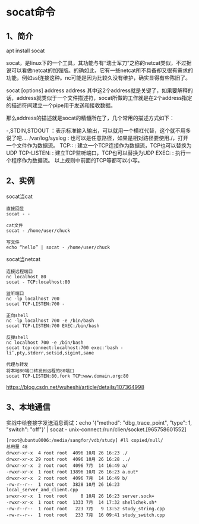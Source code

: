 # socat命令

## 1、简介
apt install socat

socat，是linux下的一个工具，其功能与有“瑞士军刀”之称的netcat类似，不过据说可以看做netcat的加强版。的确如此，它有一些netcat所不具备却又很有需求的功能，例如ssl连接这种。nc可能是因为比较久没有维护，确实显得有些陈旧了。

socat [options] address address
其中这2个address就是关键了，如果要解释的话，address就类似于一个文件描述符，socat所做的工作就是在2个address指定的描述符间建立一个pipe用于发送和接收数据。

那么address的描述就是socat的精髓所在了，几个常用的描述方式如下：

-,STDIN,STDOUT ：表示标准输入输出，可以就用一个横杠代替，这个就不用多说了吧….
/var/log/syslog : 也可以是任意路径，如果是相对路径要使用./，打开一个文件作为数据流。
TCP:: : 建立一个TCP连接作为数据流，TCP也可以替换为UDP
TCP-LISTEN: : 建立TCP监听端口，TCP也可以替换为UDP
EXEC: : 执行一个程序作为数据流。
以上规则中前面的TCP等都可以小写。

## 2、实例
socat当cat
```
直接回显
socat - -

cat文件
socat - /home/user/chuck

写文件
echo “hello” | socat - /home/user/chuck
```

socat当netcat
```
连接远程端口
nc localhost 80
socat - TCP:localhost:80

监听端口
nc -lp localhost 700
socat TCP-LISTEN:700 -

正向shell
nc -lp localhost 700 -e /bin/bash
socat TCP-LISTEN:700 EXEC:/bin/bash

反弹shell
nc localhost 700 -e /bin/bash
socat tcp-connect:localhost:700 exec:‘bash -li’,pty,stderr,setsid,sigint,sane

代理与转发
将本地80端口转发到远程的80端口
socat TCP-LISTEN:80,fork TCP:www.domain.org:80
```
https://blog.csdn.net/wuheshi/article/details/107364998

## 3、本地通信
实战中给套接字发送消息调试：echo '{"method": "dbg_trace_point", "type": 1, "switch": "off"}' | socat - unix-connect:/run/clien/socket.\[965758601552\]


```
[root@ubuntu0006:/media/sangfor/vdb/study] #ll copied/null/
总用量 48
drwxr-xr-x  4 root root  4096 10月 26 16:23 ./
drwxr-xr-x 29 root root  4096 10月 26 16:28 ../
drwxr-xr-x  2 root root  4096 7月  14 16:49 a/
-rwxr-xr-x  1 root root 13896 10月 26 16:23 a.out*
drwxr-xr-x  2 root root  4096 7月  14 16:49 b/
-rw-r--r--  1 root root  3828 10月 26 16:23 local_server_and_client.cpp
srwxr-xr-x  1 root root     0 10月 26 16:23 server.sock=
-rwxr-xr-x  1 root root  1333 7月  14 17:32 shellchek.sh*
-rw-r--r--  1 root root   223 7月   9 13:52 study_string.cpp
-rw-r--r--  1 root root   233 7月  16 09:41 study_switch.cpp
```













